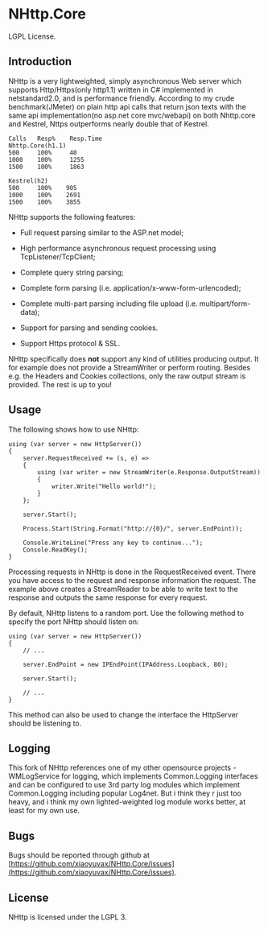 # NHttp.Core

LGPL License.

## Introduction

NHttp is a very lightweighted, simply asynchronous Web server which supports Http/Https(only http1.1) written in C# implemented in netstandard2.0, and is performance friendly. According to my crude benchmark(JMeter) on plain http api calls that return json texts with the same api implementation(no asp.net core mvc/webapi) on both Nhttp.core and Kestrel, Nttps outperforms nearly double that of Kestrel.

    Calls   Resp%    Resp.Time
    Nhttp.Core(h1.1)
    500     100%     40
    1000	100%     1255
    1500	100%     1863

    Kestrel(h2)
    500     100%    905
    1000    100%	2691
    1500    100%	3855



NHttp supports the following features:

* Full request parsing similar to the ASP.net model;

* High performance asynchronous request processing using TcpListener/TcpClient;

* Complete query string parsing;

* Complete form parsing (i.e. application/x-www-form-urlencoded);

* Complete multi-part parsing including file upload (i.e. multipart/form-data);

* Support for parsing and sending cookies.

* Support Https protocol & SSL.


NHttp specifically does **not** support any kind of utilities producing output.
It for example does not provide a StreamWriter or perform routing. Besides e.g.
the Headers and Cookies collections, only the raw output stream is provided.
The rest is up to you!

## Usage

The following shows how to use NHttp:

    using (var server = new HttpServer())
    {
        server.RequestReceived += (s, e) =>
        {
            using (var writer = new StreamWriter(e.Response.OutputStream))
            {
                writer.Write("Hello world!");
            }
        };

        server.Start();

        Process.Start(String.Format("http://{0}/", server.EndPoint));

        Console.WriteLine("Press any key to continue...");
        Console.ReadKey();
    }

Processing requests in NHttp is done in the RequestReceived event. There you
have access to the request and response information the request. The example
above creates a StreamReader to be able to write text to the response and
outputs the same response for every request.

By default, NHttp listens to a random port. Use the following method to specify
the port NHttp should listen on:

    using (var server = new HttpServer())
    {
        // ...

        server.EndPoint = new IPEndPoint(IPAddress.Loopback, 80);

        server.Start();

        // ...
    }

This method can also be used to change the interface the HttpServer should be
listening to.

## Logging

This fork of NHttp references one of my other opensource projects - WMLogService for logging, which implements Common.Logging interfaces and can be configured to use 3rd party log modules which implement Common.Logging including popular Log4net. But i think they r just too heavy, and i think my own lighted-weighted log module works better, at least for my own use.

## Bugs

Bugs should be reported through github at
[https://github.com/xiaoyuvax/NHttp.Core/issues](https://github.com/xiaoyuvax/NHttp.Core/issues).

## License

NHttp is licensed under the LGPL 3.
